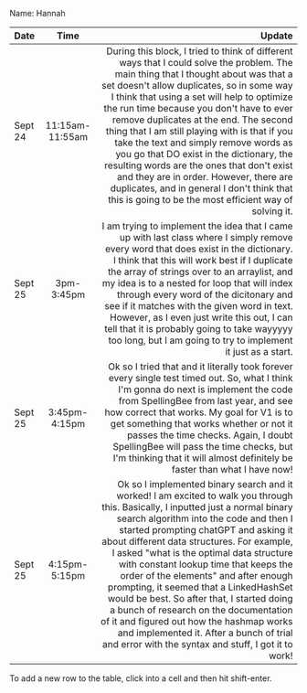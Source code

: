 Name: Hannah

| Date    |      Time       |                                                                                                                                                                                                                                                                                                                                                                                                                                                                                                                                                                                                                                                                         Update |
|:--------|:---------------:|-------------------------------------------------------------------------------------------------------------------------------------------------------------------------------------------------------------------------------------------------------------------------------------------------------------------------------------------------------------------------------------------------------------------------------------------------------------------------------------------------------------------------------------------------------------------------------------------------------------------------------------------------------------------------------:|
| Sept 24 | 11:15am-11:55am |                   During this block, I tried to think of different ways that I could solve the problem. The main thing that I thought about was that a set doesn't allow duplicates, so in some way I think that using a set will help to optimize the run time because you don't have to ever remove duplicates at the end. The second thing that I am still playing with is that if you take the text and simply remove words as you go that DO exist in the dictionary, the resulting words are the ones that don't exist and they are in order. However, there are duplicates, and in general I don't think that this is going to be the most efficient way of solving it. |
| Sept 25 |   3pm-3:45pm    |                                                                                                                                      I am trying to implement the idea that I came up with last class where I simply remove every word that does exist in the dictionary. I think that this will work best if I duplicate the array of strings over to an arraylist, and my idea is to a nested for loop that will index through every word of the dicitonary and see if it matches with the given word in text. However, as I even just write this out, I can tell that it is probably going to take wayyyyy too long, but I am going to try to implement it just as a start. |
| Sept 25 |  3:45pm-4:15pm  |                                                                                                                                                                                                                                          Ok so I tried that and it literally took forever every single test timed out. So, what I think I'm gonna do next is implement the code from SpellingBee from last year, and see how correct that works. My goal for V1 is to get something that works whether or not it passes the time checks. Again, I doubt SpellingBee will pass the time checks, but I'm thinking that it will almost definitely be faster than what I have now! |
| Sept 25 |  4:15pm-5:15pm  | Ok so I implemented binary search and it worked! I am excited to walk you through this. Basically, I inputted just a normal binary search algorithm into the code and then I started prompting chatGPT and asking it about different data structures. For example, I asked "what is the optimal data structure with constant lookup time that keeps the order of the elements" and after enough prompting, it seemed that a LinkedHashSet would be best. So after that, I started doing a bunch of research on the documentation of it and figured out how the hashmap works and implemented it. After a bunch of trial and error with the syntax and stuff, I got it to work! |


To add a new row to the table, click into a cell and then hit shift-enter.
